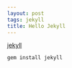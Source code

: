 ```yaml
---
layout: post
tags: jekyll
title: Hello Jekyll
---
```


[jekyll](http://wiki.github.com/mojombo/jekyll)

`gem install jekyll`

